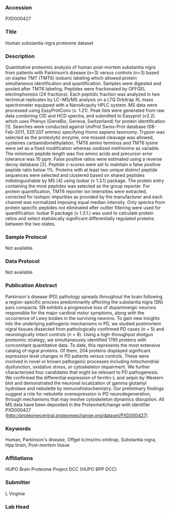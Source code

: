 ### Accession
PXD000427

### Title
Human substantia nigra proteome dataset

### Description
Quantitative proteomic analysis of human post-mortem substantia nigra from patients with Parkinson’s disease (n=3) versus controls (n=3) based on sixplex TMT (TMT6) isobaric labeling which allowed protein simultaneous identification and quantification. Samples were digested and pooled after TMT6 labeling. Peptides were fractionated by OFFGEL electrophoresis (24 fractions). Each peptidic fraction was analyzed in two technical replicates by LC−MS/MS analysis on a LTQ Orbitrap XL mass spectrometer equipped with a NanoAcquity HPLC system. MS data were processed using EasyProtConv (v. 1.21). Peak lists were generated from raw data combining CID and HCD spectra, and submitted to Easyprot (v2.2) which uses Phenyx (GeneBio, Geneva, Switzerland) for protein identification [1]. Searches were conducted against UniProt Swiss-Prot database (08-Feb-2011, 525’207 entries) specifying Homo sapiens taxonomy. Trypsin was selected as the proteolytic enzyme, one missed cleavage was allowed, cysteines carbamidomethylation, TMT6 amino terminus and TMT6 lysine were set as a fixed modification whereas oxidized methionine as variable. The minimum peptide length was five amino acids and precursor error tolerance was 10 ppm. False positive ratios were estimated using a reverse decoy database [3]. Peptide z-scores were set to maintain a false positive peptide ratio below 1%. Proteins with at least two unique distinct peptide sequences were selected and clustered based on shared peptides indistinguishable by MS [4] using Isobar (v 1.3.1) package. The protein entry containing the most peptides was selected as the group reporter.  For protein quantification, TMT6 reporter ion intensities were extracted, corrected for isotopic impurities as provided by the manufacturer and each channel was normalized imposing equal median intensity. Only spectra from protein specific peptides not eliminated after outlier filtering were used for quantification. Isobar R package (v 1.3.1.) was used to calculate protein ratios and select statistically significant differentially regulated proteins between the two states.

### Sample Protocol
Not available

### Data Protocol
Not available

### Publication Abstract
Parkinson's disease (PD) pathology spreads throughout the brain following a region-specific process predominantly affecting the substantia nigra (SN) pars compacta. SN exhibits a progressive loss of dopaminergic neurons responsible for the major cardinal motor symptoms, along with the occurrence of Lewy bodies in the surviving neurons. To gain new insights into the underlying pathogenic mechanisms in PD, we studied postmortem nigral tissues dissected from pathologically confirmed PD cases (n = 5) and neurologically intact controls (n = 8). Using a high-throughput shotgun proteomic strategy, we simultaneously identified 1795 proteins with concomitant quantitative data. To date, this represents the most extensive catalog of nigral proteins. Of them, 204 proteins displayed significant expression level changes in PD patients versus controls. These were involved in novel or known pathogenic processes including mitochondrial dysfunction, oxidative stress, or cytoskeleton impairment. We further characterized four candidates that might be relevant to PD pathogenesis. We confirmed the differential expression of ferritin-L and seipin by Western blot and demonstrated the neuronal localization of gamma glutamyl hydrolase and nebulette by immunohistochemistry. Our preliminary findings suggest a role for nebulette overexpression in PD neurodegeneration, through mechanisms that may involve cytoskeleton dynamics disruption. All MS data have been deposited in the ProteomeXchange with identifier PXD000427 (http://proteomecentral.proteomexchange.org/dataset/PXD000427).

### Keywords
Human, Parkinson's disease, Offgel lc/ms/ms orbitrap, Substantia nigra, Hpp brain, Post-mortem tissue

### Affiliations
HUPO Brain Proteome Project DCC (HUPO BPP DCC)

### Submitter
L Virginie

### Lab Head


